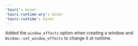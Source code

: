 ```yaml
---
'tauri': minor
'tauri-runtime-wry': minor
'tauri-runtime': minor
---
```


Added the `window_effects` option when creating a window and `Window::set_window_effects` to change it at runtime.
